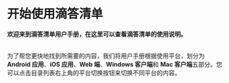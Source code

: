 # 开始使用滴答清单

**欢迎来到滴答清单用户手册，在这里可以查看滴答清单的使用说明。**

<br >为了帮您更快地找到所需要的内容，我们将用户手册根据使用平台，划分为 **Android 应用**、**iOS 应用**、**Web 端**、**Windows 客户端**和 **Mac 客户端**五部分。您可以点击目录列表右上角的平台切换按钮来切换不同平台的内容。


